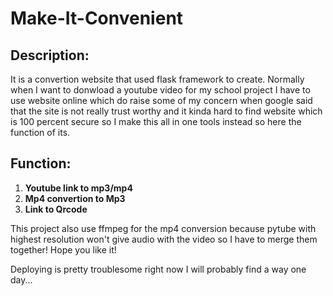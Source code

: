 # Make-It-Convenient

## Description:
It is a convertion website that used flask framework to create. Normally when I want to donwload a youtube video for my school project I have to use website online which do raise some of my concern when google said that the site is not really trust worthy and it kinda hard to find website which is 100 percent secure so I make this all in one tools instead so here the function of its.
## Function:
1. **Youtube link to mp3/mp4**
2. **Mp4 convertion to Mp3**
3. **Link to Qrcode**


This project also use ffmpeg for the mp4 conversion because pytube with highest resolution won't give audio with the video so I have to merge them together!
Hope you like it!

Deploying is pretty troublesome right now I will probably find a way one day... 
